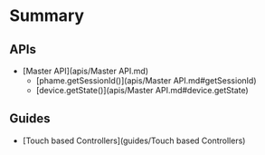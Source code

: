 # Summary

## APIs
* [Master API](apis/Master API.md)
  * [phame.getSessionId()](apis/Master API.md#getSessionId)
  * [device.getState()](apis/Master API.md#device.getState)
## Guides
* [Touch based Controllers](guides/Touch based Controllers)



